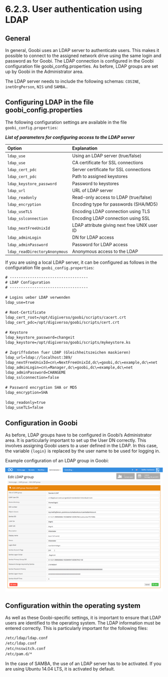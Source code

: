 # 6.2.3. User authentication using LDAP

## **General**

In general, Goobi uses an LDAP server to authenticate users. This makes it possible to connect to the assigned network drive using the same login and password as for Goobi. The LDAP connection is configured in the Goobi configuration file goobi\_config.properties. As before, LDAP groups are set up by Goobi in the Administrator area.

The LDAP server needs to include the following schemas: `COSINE`, `inetOrgPerson`, `NIS` und `SAMBA`..

## **Configuring LDAP in the file goobi\_config.properties**

The following configuration settings are available in the file `goobi_config.properties`:

_**List of parameters for configuring access to the LDAP server**_

| **Option** | **Explanation** |
| :--- | :--- |
| `ldap_use` | Using an LDAP server \(true/false\) |
| `ldap_use` | CA certificate for SSL connections |
| `ldap_cert_pdc` | Server certificate for SSL connections |
| `ldap_cert_pdc` | Path to assigned keystores |
| `ldap_keystore_password` | Password to keystores |
| `ldap_url` | URL of LDAP server |
| `ldap_readonly` | Read-only access to LDAP \(true/false\) |
| `ldap_encryption` | Encoding type for passwords \(SHA/MD5\) |
| `ldap_useTLS` | Encoding LDAP connection using TLS |
| `ldap_sslconnection` | Encoding LDAP connection using SSL |
| `ldap_nextFreeUnixId` | LDAP attribute giving next free UNIX user ID |
| `ldap_adminLogin` | DN for LDAP access |
| `ldap_adminPassword` | Password for LDAP access |
| `ldap_readDirectoryAnonymous` | Anonymous access to the LDAP |

If you are using a local LDAP server, it can be configured as follows in the configuration file `goobi_config.properties`:

```text
# -----------------------------------
# LDAP Configuration
# -----------------------------------

# Logins ueber LDAP verwenden
ldap_use=true

# Root-Certificate
ldap_cert_root=/opt/digiverso/goobi/scripts/cacert.crt
ldap_cert_pdc=/opt/digiverso/goobi/scripts/cert.crt

# Keystore
ldap_keystore_password=changeit
ldap_keystore=/opt/digiverso/goobi/scripts/mykeystore.ks

# Zugriffsdaten fuer LDAP (Gleichheitszeichen maskieren)
ldap_url=ldap://localhost:389/
ldap_nextFreeUnixId=cn\=NextFreeUnixId,dc\=goobi,dc\=example,dc\=net
ldap_adminLogin=cn\=Manager,dc\=goobi,dc\=example,dc\=net
ldap_adminPassword=CHANGEME
ldap_sslconnection=false

# Password encryption SHA or MD5
ldap_encryption=SHA

ldap_readonly=true
ldap_useTLS=false
```

## **Configuration in Goobi**

As before, LDAP groups have to be configured in Goobi’s Administrator area. It is particularly important to set up the User DN correctly. This involves assigning Goobi users to a user defined in the LDAP. In this case, the variable `{login}` is replaced by the user name to be used for logging in.

Example configuration of an LDAP group in Goobi:

![Configuration of LDAP groups](../../.gitbook/assets/78e.png)

## **Configuration within the operating system**

As well as these Goobi-specific settings, it is important to ensure that LDAP users are identified to the operating system. The LDAP information must be entered correctly. This is particularly important for the following files:

```bash
/etc/ldap/ldap.conf
/etc/ldap.conf
/etc/nsswitch.conf
/etc/pam.d/*
```

In the case of SAMBA, the use of an LDAP server has to be activated. If you are using Ubuntu 14.04 LTS, it is activated by default.

